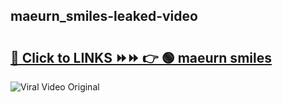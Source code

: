 
 ## maeurn_smiles-leaked-video 

# <h2><a href="https://clipsfans.com/maeurn_smiles&ref=git">🔗 Click to LINKS ⏩⏩ 👉 🟢 maeurn smiles </a></h2>

<a href="https://clipsfans.com/maeurn_smiles&ref=git" rel="nofollow" data-target="animated-image.originalLink"><img src="https://i.ibb.co.com/xMMVF88/686577567.gif" alt="Viral Video Original" style="max-width: 100%; display: inline-block;" data-target="animated-image.originalImage"></a>
